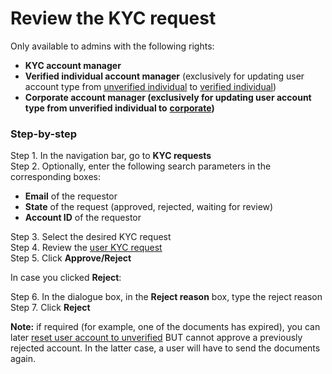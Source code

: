 # Review the KYC request

Only available to admins with the following rights:

* **KYC account manager**
* **Verified individual account manager** \(exclusively for updating user account type from [unverified individual](https://cryptofund.software/resources/product-guide/end-users/types-of-accounts/unverified-account/) to [verified individual](https://cryptofund.software/resources/product-guide/end-users/types-of-accounts/verified-individual-account-general/)\)
* **Corporate account manager \(exclusively for updating user account type from unverified individual to** [**corporate**](https://cryptofund.software/resources/product-guide/end-users/types-of-accounts/corporate-account/)**\)**

### Step-by-step

Step 1. In the navigation bar, go to **KYC requests**  
Step 2. Optionally, enter the following search parameters in the corresponding boxes:

* **Email** of the requestor
* **State** of the request \(approved, rejected, waiting for review\)
* **Account ID** of the requestor

Step 3. Select the desired KYC request  
Step 4. Review the [user KYC request](https://cryptofund.software/resources/product-guide/admins/kyc-management/user-kyc-request/)  
Step 5. Click **Approve/Reject**

In case you clicked **Reject**:

Step 6. In the dialogue box, in the **Reject reason** box, type the reject reason  
Step 7. Click **Reject**

**Note:** if required \(for example, one of the documents has expired\), you can later [reset user account to unverified](https://cryptofund.software/resources/product-guide/admins/kyc-management/reset-user-account-to-unverified/) BUT cannot approve a previously rejected account. In the latter case, a user will have to send the documents again.  


